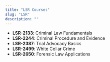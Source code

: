 ```yaml
---
title: "LSR Courses"
slug: "LSR"
description: ""
---
```


- **LSR-2133**: Criminal Law Fundamentals
- **LSR-2244**: Criminal Procedure and Evidence
- **LSR-2387**: Trial Advocacy Basics
- **LSR-2499**: White Collar Crime
- **LSR-2650**: Forensic Law Applications
